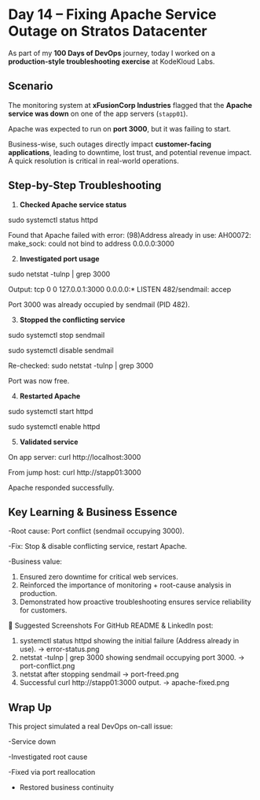 # Day 14 – Fixing Apache Service Outage on Stratos Datacenter

As part of my **100 Days of DevOps** journey, today I worked on a **production-style troubleshooting exercise** at KodeKloud Labs.

## Scenario
The monitoring system at **xFusionCorp Industries** flagged that the **Apache service was down** on one of the app servers (`stapp01`).  

Apache was expected to run on **port 3000**, but it was failing to start.

Business-wise, such outages directly impact **customer-facing applications**, leading to downtime, lost trust, and potential revenue impact. A quick resolution is critical in real-world operations.

## Step-by-Step Troubleshooting

1. **Checked Apache service status**

sudo systemctl status httpd

Found that Apache failed with error:
(98)Address already in use: AH00072: make_sock: could not bind to address 0.0.0.0:3000

2.	**Investigated port usage**

sudo netstat -tulnp | grep 3000

Output:
tcp   0   0 127.0.0.1:3000   0.0.0.0:*   LISTEN   482/sendmail: accep

Port 3000 was already occupied by sendmail (PID 482).

3.	**Stopped the conflicting service**

sudo systemctl stop sendmail

sudo systemctl disable sendmail

Re-checked: sudo netstat -tulnp | grep 3000

Port was now free.

4.	**Restarted Apache**

sudo systemctl start httpd

sudo systemctl enable httpd

5.	**Validated service**

On app server: curl http://localhost:3000

From jump host: curl http://stapp01:3000

Apache responded successfully.

## Key Learning & Business Essence
-Root cause: Port conflict (sendmail occupying 3000).

-Fix: Stop & disable conflicting service, restart Apache.

-Business value:

1. Ensured zero downtime for critical web services.
2. Reinforced the importance of monitoring + root-cause analysis in production.
3. Demonstrated how proactive troubleshooting ensures service reliability for customers.

📸 Suggested Screenshots
For GitHub README & LinkedIn post:
1.	systemctl status httpd showing the initial failure (Address already in use). → error-status.png
2.	netstat -tulnp | grep 3000 showing sendmail occupying port 3000. → port-conflict.png
3.	netstat after stopping sendmail → port-freed.png
4.	Successful curl http://stapp01:3000 output. → apache-fixed.png

## Wrap Up
This project simulated a real DevOps on-call issue:

-Service down

-Investigated root cause

-Fixed via port reallocation

- Restored business continuity

